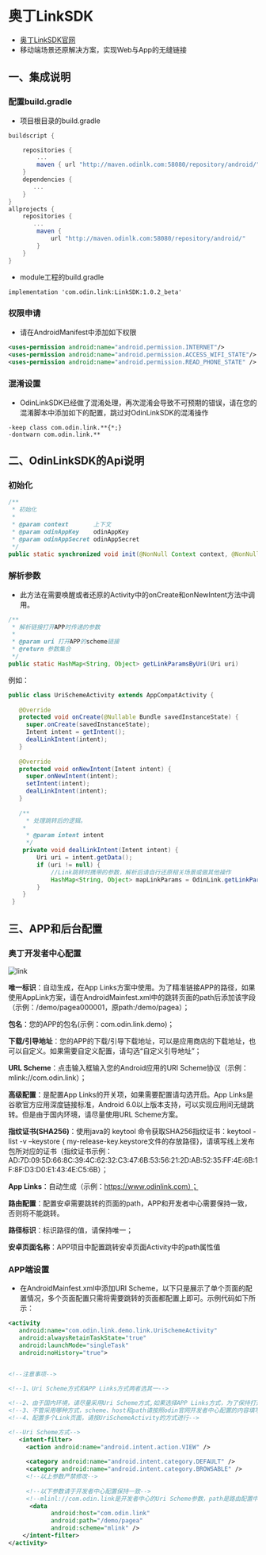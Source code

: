 # 奥丁LinkSDK

- [奥丁LinkSDK官网](http://www.odinanalysis.com/link.html)
- 移动端场景还原解决方案，实现Web与App的无缝链接

## 一、集成说明

### 配置build.gradle

- 项目根目录的build.gradle

```groovy
buildscript {

    repositories {
        ...
        maven { url "http://maven.odinlk.com:58080/repository/android/" }
    }
    dependencies {
       ...
    }
}
allprojects {
    repositories {
       ...
        maven {
            url "http://maven.odinlk.com:58080/repository/android/"
        }
    }
}
```

- module工程的build.gradle

```
implementation 'com.odin.link:LinkSDK:1.0.2_beta'
```

### 权限申请

- 请在AndroidManifest中添加如下权限

```xml
<uses-permission android:name="android.permission.INTERNET"/>
<uses-permission android:name="android.permission.ACCESS_WIFI_STATE"/>
<uses-permission android:name="android.permission.READ_PHONE_STATE" />
```

### 混淆设置

- OdinLinkSDK已经做了混淆处理，再次混淆会导致不可预期的错误，请在您的混淆脚本中添加如下的配置，跳过对OdinLinkSDK的混淆操作

```
-keep class com.odin.link.**{*;}
-dontwarn com.odin.link.**
```

## 二、OdinLinkSDK的Api说明

### 初始化

```Java
/**
 * 初始化
 *
 * @param context       上下文
 * @param odinAppKey    odinAppKey
 * @param odinAppSecret odinAppSecret
 */
public static synchronized void init(@NonNull Context context, @NonNull String odinAppKey, @NonNull String odinAppSecret)
```



### 解析参数

- 此方法在需要唤醒或者还原的Activity中的onCreate和onNewIntent方法中调用。

```java
/**
 * 解析链接打开APP时传递的参数
 *
 * @param uri 打开APP的scheme链接
 * @return 参数集合
 */
public static HashMap<String, Object> getLinkParamsByUri(Uri uri)
```

例如：

```java
public class UriSchemeActivity extends AppCompatActivity {
 
   @Override
   protected void onCreate(@Nullable Bundle savedInstanceState) {
     super.onCreate(savedInstanceState);
     Intent intent = getIntent();
     dealLinkIntent(intent);
   }
 
   @Override
   protected void onNewIntent(Intent intent) {
     super.onNewIntent(intent);
     setIntent(intent);
     dealLinkIntent(intent);
   }
 
   /**
     * 处理跳转后的逻辑。
	*
     * @param intent intent
     */
    private void dealLinkIntent(Intent intent) {
        Uri uri = intent.getData();
        if (uri != null) {
            //Link跳转时携带的参数，解析后请自行还原相关场景或做其他操作
            HashMap<String, Object> mapLinkParams = OdinLink.getLinkParamsByUri(uri);
        }
    }
 }
```



## 三、APP和后台配置

### 奥丁开发者中心配置

![link](C:\Users\Administrator\Desktop\link.png)



**唯一标识**：自动生成，在App Links方案中使用。为了精准链接APP的路径，如果使用AppLink方案，请在AndroidMainfest.xml中的跳转页面的path后添加该字段（示例：/demo/pagea000001，原path:/demo/pagea）；

**包名**：您的APP的包名(示例：com.odin.link.demo)；

**下载/引导地址**：您的APP的下载/引导下载地址，可以是应用商店的下载地址，也可以自定义。如果需要自定义配置，请勾选“自定义引导地址”；

 **URL Scheme**：点击输入框输入您的Android应用的URI Scheme协议（示例：mlink://com.odin.link）；

**高级配置**：是配置App Links的开关项，如果需要配置请勾选开启。App Links是谷歌官方应用深度链接标准，Android 6.0以上版本支持，可以实现应用间无缝跳转。但是由于国内环境，请尽量使用URL Scheme方案。

**指纹证书(SHA256)**：使用java的 keytool 命令获取SHA256指纹证书：keytool -list -v –keystore { my-release-key.keystore文件的存放路径}，请填写线上发布包所对应的证书（指纹证书示例：AD:7D:09:5D:66:8C:39:4C:62:32:C3:47:6B:53:56:21:2D:AB:52:35:FF:4E:6B:1F:8F:D3:D0:E1:43:4E:C5:6B）；

**App Links**：自动生成（示例：https://www.odinlink.com）；

**路由配置**：配置安卓需要跳转的页面的path，APP和开发者中心需要保持一致，否则将不能跳转。

**路径标识**：标识路径的值，请保持唯一；

**安卓页面名称**：APP项目中配置跳转安卓页面Activity中<intent-filter/>的path属性值

### APP端设置

- 在AndroidMainfest.xml中添加URI Scheme，以下只是展示了单个页面的配置情况，多个页面配置只需将需要跳转的页面都配置上即可。示例代码如下所示：

```xml
<activity
   android:name="com.odin.link.demo.link.UriSchemeActivity"
   android:alwaysRetainTaskState="true"
   android:launchMode="singleTask"
   android:noHistory="true">
 

<!--注意事项-->

<!--1、Uri Scheme方式和APP Links方式两者选其一-->

<!--2、由于国内环境，请尽量采用Uri Scheme方式,如果选择APP Links方式，为了保持打开APP的成功率，请也一定配置Uri Scheme方式-->
<!--3、不管采用哪种方式，scheme、host和path请按照odin官网开发者中心配置的内容填写，请保持一致，否则将不能跳转-->
<!--4、配置多个Link页面，请按UriSchemeActivity的方式进行-->

<!--Uri Scheme方式-->
   <intent-filter>
     <action android:name="android.intent.action.VIEW" />
 
     <category android:name="android.intent.category.DEFAULT" />
     <category android:name="android.intent.category.BROWSABLE" />
	 <!--以上参数严禁修改-->
       
     <!--以下参数请于开发者中心配置保持一致-->
	 <!--mlinl://com.odin.link是开发者中心的Uri Scheme参数，path是路由配置中的值-->
      <data
            android:host="com.odin.link"
            android:path="/demo/pagea"
            android:scheme="mlink" />
    </intent-filter>
</activity>
```

